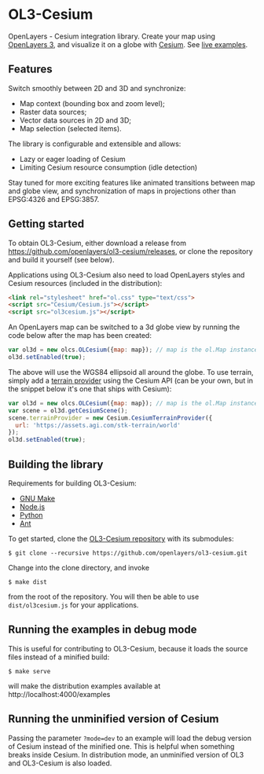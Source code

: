 OL3-Cesium
==========

OpenLayers - Cesium integration library. Create your map using [OpenLayers 3](http://openlayers.org/), and visualize it on a globe with [Cesium](http://cesiumjs.org).
See [live examples](http://openlayers.org/ol3-cesium/examples/).

Features
--------
Switch smoothly between 2D and 3D and synchronize:

- Map context (bounding box and zoom level);
- Raster data sources;
- Vector data sources in 2D and 3D;
- Map selection (selected items).

The library is configurable and extensible and allows:

- Lazy or eager loading of Cesium
- Limiting Cesium resource consumption (idle detection)

Stay tuned for more exciting features like animated transitions between map and globe view, and synchronization of maps in projections other than EPSG:4326 and EPSG:3857.

Getting started
---------------

To obtain OL3-Cesium, either download a release from https://github.com/openlayers/ol3-cesium/releases, or clone the repository and build it yourself (see below).

Applications using OL3-Cesium also need to load OpenLayers styles and Cesium resources (included in the distribution):
```html
<link rel="stylesheet" href="ol.css" type="text/css">
<script src="Cesium/Cesium.js"></script>
<script src="ol3cesium.js"></script>
```

An OpenLayers map can be switched to a 3d globe view by running the code below after the map has been created:
```js
var ol3d = new olcs.OLCesium({map: map}); // map is the ol.Map instance
ol3d.setEnabled(true);
```

The above will use the WGS84 ellipsoid all around the globe. To use terrain, simply add a [terrain provider](http://cesiumjs.org/Cesium/Build/Documentation/TerrainProvider.html) using the Cesium API (can be your own, but in the snippet below it's one that ships with Cesium):
```js
var ol3d = new olcs.OLCesium({map: map}); // map is the ol.Map instance
var scene = ol3d.getCesiumScene();
scene.terrainProvider = new Cesium.CesiumTerrainProvider({
  url: 'https://assets.agi.com/stk-terrain/world'
});
ol3d.setEnabled(true);
```

Building the library
--------------------

Requirements for building OL3-Cesium:

* [GNU Make](http://www.gnu.org/software/make/)
* [Node.js](http://nodejs.org/)
* [Python](http://python.org/)
* [Ant](http://ant.apache.org/)

To get started, clone the [OL3-Cesium repository](https://github.com/openlayers/ol3-cesium) with its submodules:

    $ git clone --recursive https://github.com/openlayers/ol3-cesium.git
    
Change into the clone directory, and invoke

    $ make dist

from the root of the repository. You will then be able to use `dist/ol3cesium.js` for your applications.

Running the examples in debug mode
----------------------------------

This is useful for contributing to OL3-Cesium, because it loads the
source files instead of a minified build:

    $ make serve

will make the distribution examples available at http://localhost:4000/examples

Running the unminified version of Cesium
----------------------------------------

Passing the parameter `?mode=dev` to an example will load the debug version of
Cesium instead of the minified one. This is helpful when something breaks inside
Cesium. In distribution mode, an unminified version of OL3 and OL3-Cesium is
also loaded.
